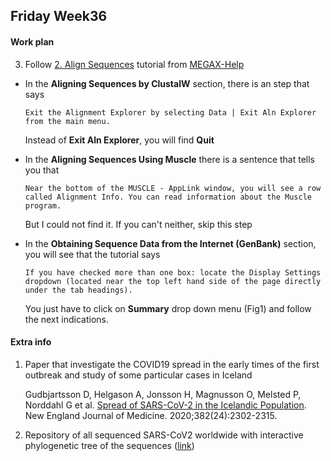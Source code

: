 ## Friday Week36

#### Work plan

3. Follow [2. Align Sequences](https://www.megasoftware.net/web_help_10/index.htm#t=Part_I_Getting_Started%2FA_Walk_Through_MEGA%2FAligning_Sequences.htm) tutorial from [MEGAX-Help](https://www.megasoftware.net/web_help_10/index.htm#t=Introduction.htm)
* In the **Aligning Sequences by ClustalW** section, there is an step that says

    ```Exit the Alignment Explorer by selecting Data | Exit Aln Explorer from the main menu.```
    
    Instead of **Exit Aln Explorer**, you will find **Quit**
    
* In the **Aligning Sequences Using Muscle** there is a sentence that tells you that

    ```Near the bottom of the MUSCLE - AppLink window, you will see a row called Alignment Info. You can read information about the Muscle program.```
    
    But I could not find it. If you can't neither, skip this step

* In the **Obtaining Sequence Data from the Internet (GenBank)** section, you will see that the tutorial says

    ```If you have checked more than one box: locate the Display Settings dropdown (located near the top left hand side of the page directly under the tab headings).```
    
    You just have to click on **Summary** drop down menu (Fig1) and follow the next indications.
    
[](Fig1.png)



#### Extra info

1. Paper that investigate the COVID19 spread in the early times of the first outbreak and study of some particular cases in Iceland

    Gudbjartsson D, Helgason A, Jonsson H, Magnusson O, Melsted P, Norddahl G et al. [Spread of SARS-CoV-2 in the Icelandic Population](https://www.nejm.org/doi/full/10.1056/NEJMoa2006100). New England Journal of Medicine. 2020;382(24):2302-2315.

2. Repository of all sequenced SARS-CoV2 worldwide with interactive phylogenetic tree of the sequences ([link](https://nextstrain.org/ncov/global))
